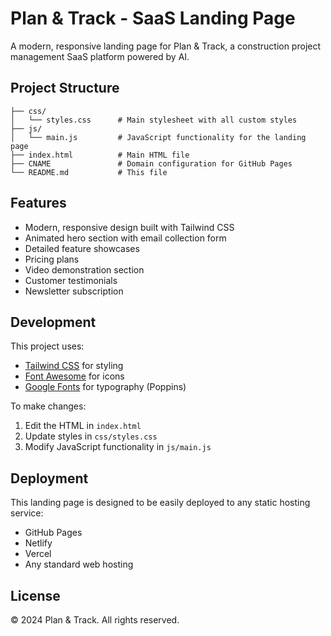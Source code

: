 # Plan & Track - SaaS Landing Page

A modern, responsive landing page for Plan & Track, a construction project management SaaS platform powered by AI.

## Project Structure

```
├── css/
│   └── styles.css      # Main stylesheet with all custom styles
├── js/
│   └── main.js         # JavaScript functionality for the landing page
├── index.html          # Main HTML file
├── CNAME               # Domain configuration for GitHub Pages
└── README.md           # This file
```

## Features

- Modern, responsive design built with Tailwind CSS
- Animated hero section with email collection form
- Detailed feature showcases
- Pricing plans
- Video demonstration section
- Customer testimonials
- Newsletter subscription

## Development

This project uses:

- [Tailwind CSS](https://tailwindcss.com/) for styling
- [Font Awesome](https://fontawesome.com/) for icons
- [Google Fonts](https://fonts.google.com/) for typography (Poppins)

To make changes:

1. Edit the HTML in `index.html`
2. Update styles in `css/styles.css`
3. Modify JavaScript functionality in `js/main.js`

## Deployment

This landing page is designed to be easily deployed to any static hosting service:

- GitHub Pages
- Netlify
- Vercel
- Any standard web hosting

## License

© 2024 Plan & Track. All rights reserved.
